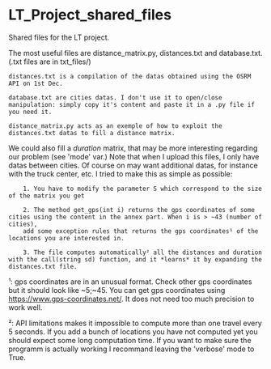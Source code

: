 # LT_Project_shared_files
Shared files for the LT project.

The most useful files are distance_matrix.py, distances.txt and database.txt. (.txt files are in txt_files/)

    distances.txt is a compilation of the datas obtained using the OSRM API on 1st Dec.
    
    database.txt are cities datas. I don't use it to open/close manipulation: simply copy it's content and paste it in a .py file if you need it.
    
    distance_matrix.py acts as an exemple of how to exploit the distances.txt datas to fill a distance matrix.
    
We could also fill a *duration* matrix, that may be more interesting regarding our problem (see 'mode' var.)
Note that when I upload this files, I only have datas between cities. Of course on may want additional datas, for instance 
with the truck center, etc. I tried to make this as simple as possible: 

        1. You have to modify the parameter S which correspond to the size of the matrix you get
        
        2. The method get_gps(int i) returns the gps coordinates of some cities using the content in the annex part. When i is > ~43 (number of cities),
        add some exception rules that returns the gps coordinates¹ of the locations you are interested in.
        
        3. The file computes automatically² all the distances and duration with the call(string sd) function, and it *learns* it by expanding the distances.txt file.
        
        
¹: gps coordinates are in an unusual format. Check other gps coordinates but it should look like ~5;~45. You can get gps coordinates using https://www.gps-coordinates.net/. It does not need too much precision to work well.

²: API limitations makes it impossible to compute more than one travel every 5 seconds. If you add a bunch of locations you have not computed yet you should expect some long computation time. If you want to make sure the programm is actually working I recommand leaving the 'verbose' mode to True.

